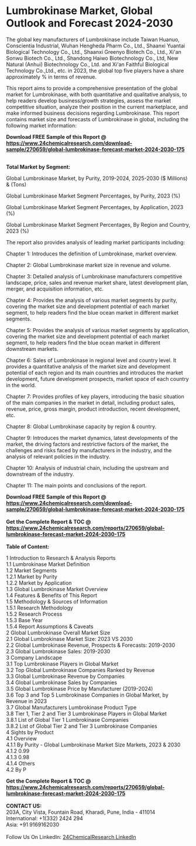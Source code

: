 <h1>Lumbrokinase Market, Global Outlook and Forecast 2024-2030</h1><p>
</p><p>
The global key manufacturers of Lumbrokinase include Taiwan Huanuo, Conscientia Industrial, Wuhan Hengheda Pharm Co., Ltd., Shaanxi Yuantai Biological Technology Co., Ltd., Shaanxi Greenyo Biotech Co., Ltd., Xi'an Sonwu Biotech Co., Ltd., Shandong Haiwo Biotechnology Co., Ltd, New Natural (Anhui) Biotechnology Co., Ltd. and Xi'an Faithful Biological Technology Co.,Ltd., etc. in 2023, the global top five players have a share approximately % in terms of revenue.</p><p>
This report aims to provide a comprehensive presentation of the global market for Lumbrokinase, with both quantitative and qualitative analysis, to help readers develop business/growth strategies, assess the market competitive situation, analyze their position in the current marketplace, and make informed business decisions regarding Lumbrokinase. This report contains market size and forecasts of Lumbrokinase in global, including the following market information:
</p><div><b>Download FREE Sample of this Report @ 
            <a href="https://www.24chemicalresearch.com/download-sample/270659/global-lumbrokinase-forecast-market-2024-2030-175">
            https://www.24chemicalresearch.com/download-sample/270659/global-lumbrokinase-forecast-market-2024-2030-175</a></b></div><br><p>
<strong>Total Market by Segment:</strong></p><p>
Global Lumbrokinase Market, by Purity, 2019-2024, 2025-2030 ($ Millions) &amp; (Tons)</p><p>
Global Lumbrokinase Market Segment Percentages, by Purity, 2023 (%)</p><p>
</p><p>
Global Lumbrokinase Market Segment Percentages, by Application, 2023 (%)</p><p>
</p><p>
Global Lumbrokinase Market Segment Percentages, By Region and Country, 2023 (%)</p><p>
</p><p>
The report also provides analysis of leading market participants including:</p><p>
</p><p>
</p><p>
Chapter 1: Introduces the definition of Lumbrokinase, market overview.</p><p>
Chapter 2: Global Lumbrokinase market size in revenue and volume.</p><p>
Chapter 3: Detailed analysis of Lumbrokinase manufacturers competitive landscape, price, sales and revenue market share, latest development plan, merger, and acquisition information, etc.</p><p>
Chapter 4: Provides the analysis of various market segments by purity, covering the market size and development potential of each market segment, to help readers find the blue ocean market in different market segments.</p><p>
Chapter 5: Provides the analysis of various market segments by application, covering the market size and development potential of each market segment, to help readers find the blue ocean market in different downstream markets.</p><p>
Chapter 6: Sales of Lumbrokinase in regional level and country level. It provides a quantitative analysis of the market size and development potential of each region and its main countries and introduces the market development, future development prospects, market space of each country in the world.</p><p>
Chapter 7: Provides profiles of key players, introducing the basic situation of the main companies in the market in detail, including product sales, revenue, price, gross margin, product introduction, recent development, etc.</p><p>
Chapter 8: Global Lumbrokinase capacity by region &amp; country.</p><p>
Chapter 9: Introduces the market dynamics, latest developments of the market, the driving factors and restrictive factors of the market, the challenges and risks faced by manufacturers in the industry, and the analysis of relevant policies in the industry.</p><p>
Chapter 10: Analysis of industrial chain, including the upstream and downstream of the industry.</p><p>
Chapter 11: The main points and conclusions of the report.</p><div><b>Download FREE Sample of this Report @ 
            <a href="https://www.24chemicalresearch.com/download-sample/270659/global-lumbrokinase-forecast-market-2024-2030-175">
            https://www.24chemicalresearch.com/download-sample/270659/global-lumbrokinase-forecast-market-2024-2030-175</a></b></div><br><div><b>Get the Complete Report & TOC @ 
            <a href="https://www.24chemicalresearch.com/reports/270659/global-lumbrokinase-forecast-market-2024-2030-175">
            https://www.24chemicalresearch.com/reports/270659/global-lumbrokinase-forecast-market-2024-2030-175</a></b></div><br>
            <b>Table of Content:</b><p>1 Introduction to Research & Analysis Reports<br />
    1.1 Lumbrokinase Market Definition<br />
    1.2 Market Segments<br />
        1.2.1 Market by Purity<br />
        1.2.2 Market by Application<br />
    1.3 Global Lumbrokinase Market Overview<br />
    1.4 Features & Benefits of This Report<br />
    1.5 Methodology & Sources of Information<br />
        1.5.1 Research Methodology<br />
        1.5.2 Research Process<br />
        1.5.3 Base Year<br />
        1.5.4 Report Assumptions & Caveats<br />
2 Global Lumbrokinase Overall Market Size<br />
    2.1 Global Lumbrokinase Market Size: 2023 VS 2030<br />
    2.2 Global Lumbrokinase Revenue, Prospects & Forecasts: 2019-2030<br />
    2.3 Global Lumbrokinase Sales: 2019-2030<br />
3 Company Landscape<br />
    3.1 Top Lumbrokinase Players in Global Market<br />
    3.2 Top Global Lumbrokinase Companies Ranked by Revenue<br />
    3.3 Global Lumbrokinase Revenue by Companies<br />
    3.4 Global Lumbrokinase Sales by Companies<br />
    3.5 Global Lumbrokinase Price by Manufacturer (2019-2024)<br />
    3.6 Top 3 and Top 5 Lumbrokinase Companies in Global Market, by Revenue in 2023<br />
    3.7 Global Manufacturers Lumbrokinase Product Type<br />
    3.8 Tier 1, Tier 2 and Tier 3 Lumbrokinase Players in Global Market<br />
        3.8.1 List of Global Tier 1 Lumbrokinase Companies<br />
        3.8.2 List of Global Tier 2 and Tier 3 Lumbrokinase Companies<br />
4 Sights by Product<br />
    4.1 Overview<br />
        4.1.1 By Purity - Global Lumbrokinase Market Size Markets, 2023 & 2030<br />
        4.1.2 0.99<br />
        4.1.3 0.98<br />
        4.1.4 Others<br />
    4.2 By P</p><div><b>Get the Complete Report & TOC @ 
            <a href="https://www.24chemicalresearch.com/reports/270659/global-lumbrokinase-forecast-market-2024-2030-175">
            https://www.24chemicalresearch.com/reports/270659/global-lumbrokinase-forecast-market-2024-2030-175</a></b></div><br><b>CONTACT US:</b><br>
            203A, City Vista, Fountain Road, Kharadi, Pune, India - 411014<br>
            International: +1(332) 2424 294<br>
            Asia: +91 9169162030 <br><br>
            Follow Us On LinkedIn: <a href="https://www.linkedin.com/company/24chemicalresearch/">24ChemicalResearch LinkedIn</a>
